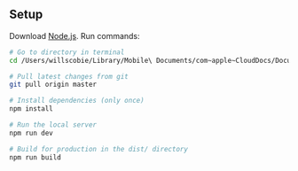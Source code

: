 ## Setup
Download [Node.js](https://nodejs.org/en/download/).
Run commands:

``` bash
# Go to directory in terminal
cd /Users/willscobie/Library/Mobile\ Documents/com~apple~CloudDocs/Documents/iC_2021/iC_Working/NFT_/moth

# Pull latest changes from git
git pull origin master

# Install dependencies (only once)
npm install

# Run the local server
npm run dev

# Build for production in the dist/ directory
npm run build
```
